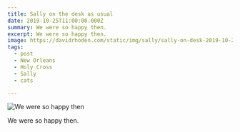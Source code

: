 ```yaml
---
title: Sally on the desk as usual
date: 2019-10-25T11:00:00.000Z
summary: We were so happy then.
excerpt: We were so happy then.
image: https://davidrhoden.com/static/img/sally/sally-on-desk-2019-10-25.jpg
tags:
  - post 
  - New Orleans
  - Holy Cross
  - Sally
  - cats

---
```


![We were so happy then](/static/img/sally/sally-on-desk-2019-10-25.jpg "We were so happy then")

We were so happy then.